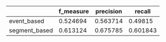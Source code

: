 |               |   f_measure |   precision |   recall |
|---------------|-------------|-------------|----------|
| event_based   |    0.524694 |    0.563714 | 0.49815  |
| segment_based |    0.613124 |    0.675785 | 0.601843 |
